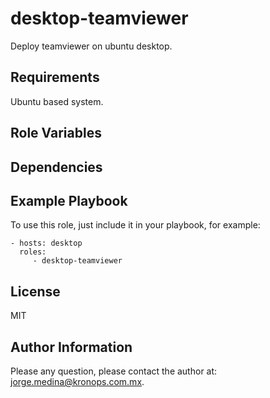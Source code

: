 desktop-teamviewer
==================

Deploy teamviewer on ubuntu desktop.

Requirements
------------

Ubuntu based system.

Role Variables
--------------

Dependencies
------------

Example Playbook
----------------

To use this role, just include it in your playbook, for example:

    - hosts: desktop
      roles:
         - desktop-teamviewer

License
-------

MIT

Author Information
------------------

Please any question, please contact the author at: jorge.medina@kronops.com.mx.
